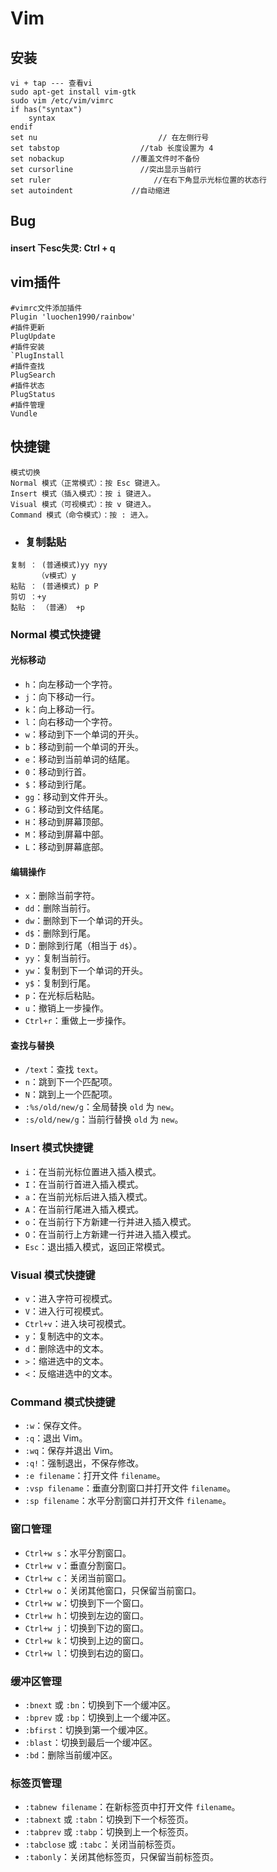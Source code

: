 # Vim

## 安装

```
vi + tap --- 查看vi
sudo apt-get install vim-gtk
sudo vim /etc/vim/vimrc
if has("syntax")
	syntax
endif
set nu                           // 在左侧行号
set tabstop                  //tab 长度设置为 4
set nobackup               //覆盖文件时不备份
set cursorline               //突出显示当前行
set ruler                       //在右下角显示光标位置的状态行
set autoindent             //自动缩进
```

## Bug

#### insert 下esc失灵:	Ctrl + q

## vim插件

```
#vimrc文件添加插件
Plugin 'luochen1990/rainbow' 
#插件更新
PlugUpdate
#插件安装
`PlugInstall
#插件查找
PlugSearch
#插件状态
PlugStatus
#插件管理
Vundle
```

## 快捷键

```
模式切换
Normal 模式（正常模式）：按 Esc 键进入。
Insert 模式（插入模式）：按 i 键进入。
Visual 模式（可视模式）：按 v 键进入。
Command 模式（命令模式）：按 : 进入。
```

- ### 复制黏贴

```
复制 ： (普通模式)yy nyy 
	  （v模式）y 
粘贴 ： (普通模式) p P 
剪切 ：+y
黏贴 ： （普通） +p
```

### Normal 模式快捷键

#### 光标移动

- `h`：向左移动一个字符。
- `j`：向下移动一行。
- `k`：向上移动一行。
- `l`：向右移动一个字符。
- `w`：移动到下一个单词的开头。
- `b`：移动到前一个单词的开头。
- `e`：移动到当前单词的结尾。
- `0`：移动到行首。
- `$`：移动到行尾。
- `gg`：移动到文件开头。
- `G`：移动到文件结尾。
- `H`：移动到屏幕顶部。
- `M`：移动到屏幕中部。
- `L`：移动到屏幕底部。

#### 编辑操作

- `x`：删除当前字符。
- `dd`：删除当前行。
- `dw`：删除到下一个单词的开头。
- `d$`：删除到行尾。
- `D`：删除到行尾（相当于 `d$`）。
- `yy`：复制当前行。
- `yw`：复制到下一个单词的开头。
- `y$`：复制到行尾。
- `p`：在光标后粘贴。
- `u`：撤销上一步操作。
- `Ctrl+r`：重做上一步操作。

#### 查找与替换

- `/text`：查找 `text`。
- `n`：跳到下一个匹配项。
- `N`：跳到上一个匹配项。
- `:%s/old/new/g`：全局替换 `old` 为 `new`。
- `:s/old/new/g`：当前行替换 `old` 为 `new`。

### Insert 模式快捷键

- `i`：在当前光标位置进入插入模式。
- `I`：在当前行首进入插入模式。
- `a`：在当前光标后进入插入模式。
- `A`：在当前行尾进入插入模式。
- `o`：在当前行下方新建一行并进入插入模式。
- `O`：在当前行上方新建一行并进入插入模式。
- `Esc`：退出插入模式，返回正常模式。

### Visual 模式快捷键

- `v`：进入字符可视模式。
- `V`：进入行可视模式。
- `Ctrl+v`：进入块可视模式。
- `y`：复制选中的文本。
- `d`：删除选中的文本。
- `>`：缩进选中的文本。
- `<`：反缩进选中的文本。

### Command 模式快捷键

- `:w`：保存文件。
- `:q`：退出 Vim。
- `:wq`：保存并退出 Vim。
- `:q!`：强制退出，不保存修改。
- `:e filename`：打开文件 `filename`。
- `:vsp filename`：垂直分割窗口并打开文件 `filename`。
- `:sp filename`：水平分割窗口并打开文件 `filename`。

### 窗口管理

- `Ctrl+w s`：水平分割窗口。
- `Ctrl+w v`：垂直分割窗口。
- `Ctrl+w c`：关闭当前窗口。
- `Ctrl+w o`：关闭其他窗口，只保留当前窗口。
- `Ctrl+w w`：切换到下一个窗口。
- `Ctrl+w h`：切换到左边的窗口。
- `Ctrl+w j`：切换到下边的窗口。
- `Ctrl+w k`：切换到上边的窗口。
- `Ctrl+w l`：切换到右边的窗口。

### 缓冲区管理

- `:bnext` 或 `:bn`：切换到下一个缓冲区。
- `:bprev` 或 `:bp`：切换到上一个缓冲区。
- `:bfirst`：切换到第一个缓冲区。
- `:blast`：切换到最后一个缓冲区。
- `:bd`：删除当前缓冲区。

### 标签页管理

- `:tabnew filename`：在新标签页中打开文件 `filename`。
- `:tabnext` 或 `:tabn`：切换到下一个标签页。
- `:tabprev` 或 `:tabp`：切换到上一个标签页。
- `:tabclose` 或 `:tabc`：关闭当前标签页。
- `:tabonly`：关闭其他标签页，只保留当前标签页。
